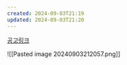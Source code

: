 ```yaml
---
created: 2024-09-03T21:19
updated: 2024-09-03T21:20
---
```



[공고링크](https://www.jobkorea.co.kr/Recruit/GI_Read/45458370?Oem_Code=C1&sc=66)

![[Pasted image 20240903212057.png]]

